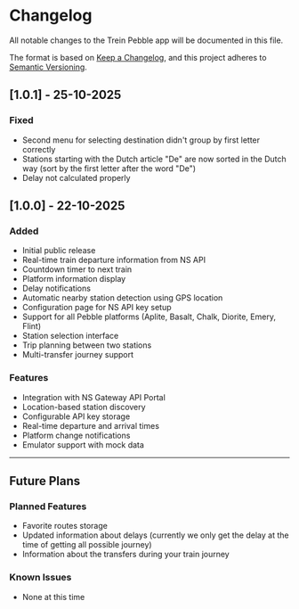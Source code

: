 # Changelog

All notable changes to the Trein Pebble app will be documented in this file.

The format is based on [Keep a Changelog](https://keepachangelog.com/en/1.0.0/),
and this project adheres to [Semantic Versioning](https://semver.org/spec/v2.0.0.html).

## [1.0.1] - 25-10-2025

### Fixed
- Second menu for selecting destination didn't group by first letter correctly
- Stations starting with the Dutch article "De" are now sorted in the Dutch way (sort by the first letter after the word "De")
- Delay not calculated properly

## [1.0.0] - 22-10-2025

### Added
- Initial public release
- Real-time train departure information from NS API
- Countdown timer to next train
- Platform information display
- Delay notifications
- Automatic nearby station detection using GPS location
- Configuration page for NS API key setup
- Support for all Pebble platforms (Aplite, Basalt, Chalk, Diorite, Emery, Flint)
- Station selection interface
- Trip planning between two stations
- Multi-transfer journey support

### Features
- Integration with NS Gateway API Portal
- Location-based station discovery
- Configurable API key storage
- Real-time departure and arrival times
- Platform change notifications
- Emulator support with mock data

---

## Future Plans

### Planned Features
- Favorite routes storage
- Updated information about delays (currently we only get the delay at the time of getting all possible journey)
- Information about the transfers during your train journey 

### Known Issues
- None at this time
